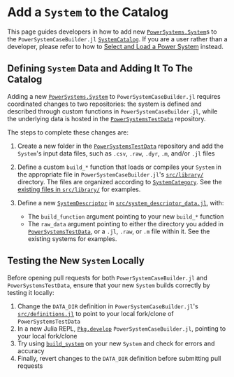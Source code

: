 # Add a `System` to the Catalog

This page guides developers in how to add new [`PowerSystems.System`](@extref)s to the
`PowerSystemCaseBuilder.jl` [`SystemCatalog`](@ref). If you are a user rather than a
developer, please refer to how to [Select and Load a Power System](@ref) instead.

## Defining `System` Data and Adding It To The Catalog

Adding a new [`PowerSystems.System`](@extref) to `PowerSystemCaseBuilder.jl` requires
coordinated changes to two repositories: the system is defined and described through custom
functions in `PowerSystemCaseBuilder.jl`, while the underlying data is hosted in the
[`PowerSystemsTestData`](https://github.com/NREL-Sienna/PowerSystemsTestData) repository.

The steps to complete these changes are:

 1. Create a new folder in the
    [`PowerSystemsTestData`](https://github.com/NREL-Sienna/PowerSystemsTestData)
    repository and add the `System`'s input data files, such as `.csv`, `.raw`, `.dyr`,
    `.m`, and/or `.jl` files
 2. Define a custom `build_*` function that loads or compiles your `System` in the appropriate file
    in `PowerSystemCaseBuilder.jl`'s
    [`src/library/`](https://github.com/NREL-Sienna/PowerSystemCaseBuilder.jl/tree/main/src/library)
    directory. The files are organized according to [`SystemCategory`](@ref).
    See the 
    [existing files in `src/library/`](https://github.com/NREL-Sienna/PowerSystemCaseBuilder.jl/tree/main/src/library)
    for examples.
 3. Define a new [`SystemDescriptor`](@ref) in
    [`src/system_descriptor_data.jl`](https://github.com/NREL-Sienna/PowerSystemCaseBuilder.jl/blob/main/src/system_descriptor_data.jl),
    with:
    
      + The `build_function` argument pointing to your new `build_*` function
      + The `raw_data` argument pointing to either the directory you added in
        [`PowerSystemsTestData`](https://github.com/NREL-Sienna/PowerSystemsTestData), or a
        `.jl`, `.raw`, or `.m` file within it. See the existing systems for examples.

## Testing the New `System` Locally

Before opening pull requests for both `PowerSystemCaseBuilder.jl` and `PowerSystemsTestData`,
ensure that your new `System` builds correctly by testing it locally:

 1. Change the `DATA_DIR` definition in `PowerSystemCaseBuilder.jl`'s
    [`src/definitions.jl`](https://github.com/NREL-Sienna/PowerSystemCaseBuilder.jl/blob/main/src/definitions.jl#L2)
    to point to your local fork/clone of `PowerSystemsTestData`
 2. In a new Julia REPL, [`Pkg.develop`](@extref) `PowerSystemCaseBuilder.jl`, pointing to
    your local fork/clone
 3. Try using [`build_system`](@ref) on your new `System` and check for errors and accuracy
 4. Finally, revert changes to the `DATA_DIR` definition before submitting pull requests
